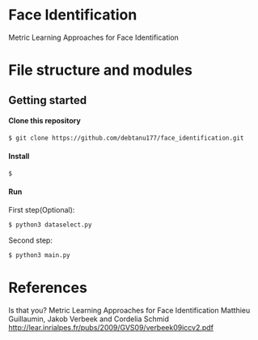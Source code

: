 # Face Identification

Metric Learning Approaches for Face Identification
# File structure and modules

## Getting started

#### Clone this repository
```sh
$ git clone https://github.com/debtanu177/face_identification.git
```
#### Install
```sh
$ 
```

#### Run
First step(Optional):
```sh
$ python3 dataselect.py
```

Second step:
```sh
$ python3 main.py
```
# References
Is that you? Metric Learning Approaches for Face Identification
Matthieu Guillaumin, Jakob Verbeek and Cordelia Schmid http://lear.inrialpes.fr/pubs/2009/GVS09/verbeek09iccv2.pdf
